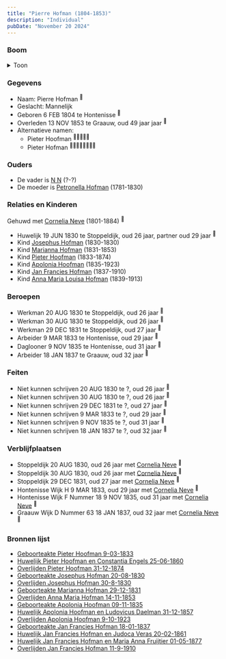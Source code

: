 ```yaml
---
title: "Pierre Hofman (1804-1853)"
description: "Individual"
pubDate: "November 20 2024"
---
```


### Boom
<details><summary>Toon</summary>

![test](https://www.plantuml.com/plantuml/svg/bLLTRzem57tthxXg7_Q45CT0amgr1Ghjq4ghjTtBD5KcSOj7OaTs648L_tqNS0DDkf6-nRvVvzvpV7DXSsxoUPeGEvCguuQdCE7HxCNekOhxEj46SiELHPDGEPdAM40aJPI8xRT8itm9gKWdmjZjbSs54JfVPeBiPOqIRYsy4W3eQHCByp2LqKm9QpkTb4jrTWQCh0Zv0dURKfPi8ux6C3u2Rk6hvtbj7-1um8QjOGzJlJvBaSGhw9nE-6JvDD5vdeZJCpY7ypsRdSsJv8ch-2aosjg9nfhEQVLMuqxa1k-JXCErVawvAYeo3oiEUmCsOF-fY5wZxXZeIK3X4ijn7EfX20n6ZnWKOFIrLhbGqbgn0zKvNOWubkfbZNO3Q8Y0A8NZHBvCyoN2rGi4jI9kD8s6yo0E-Ux2HUB5skHJKdGkXJ6YtBLFeM3byBpRC1pqi0-lkT_7mVOfW_7j3unhCRWodCyNQ_uThhuso8VaC1P_n0wNNuSDz7A0w5lYWs2muyj17sE2vWxC1qJGi22jeCGBgvIuq96s8flERKLMh8wGVG-wZrTRXTpdEilGI_wUrL3MFm8BN3VSIAvKLUxDMWCEtR0O_Hmkslo0yfqISN4WeFU8QAr9XN3J_Ru6n3ubGVR6-acLzMw6sqz9Na7a1tLc5BfEMUjJY4AuxJ-WolpgW4PSmH1tSIH5LK-jEbEYmNPD1UoaziF0hN4_k4D4rAkEQAsWZPJWcvvBMvLJkyweCFEcwO25jM45M-92kZSdjxdSrlD2ubR6xiAzrePxWwLpy_sPbkn-KF9lbSvjufvsuoV-26EXVXM9tTig6R22atZ9WAMSqigfMiJHNJQq2RaGAiPV-Ly0)
</details>

### Gegevens
- Naam: Pierre Hofman <sup><a href="../s00038/" style="text-decoration:none" title="Geboorteakte Pierre Hofman 06-02-1804">:link:</a></sup>
- Geslacht: Mannelijk
- Geboren 6 FEB 1804 te Hontenisse <sup><a href="../s00038/" style="text-decoration:none" title="Geboorteakte Pierre Hofman 06-02-1804">:link:</a></sup>
- Overleden 13 NOV 1853 te Graauw, oud 49 jaar jaar <sup><a href="../s00048/" style="text-decoration:none" title="Overlijden Pieter Hofman 13-11-1853">:link:</a></sup>
- Alternatieve namen:
  - Pieter Hoofman <sup><a href="../s00025/" style="text-decoration:none" title="Geboorteakte Pieter Hoofman 9-03-1833">:link:</a><a href="../s00035/" style="text-decoration:none" title="Geboorteakte Apolonia Hoofman 09-11-1835 ">:link:</a><a href="../s00026/" style="text-decoration:none" title="Overlijden Pieter Hoofman 31-12-1874">:link:</a><a href="../s00024/" style="text-decoration:none" title="Huwelijk Pieter Hoofman en Constantia Engels 25-06-1860">:link:</a><a href="../s00037/" style="text-decoration:none" title="Huwelijk Apolonia Hoofman en Ludovicus Daelman 31-12-1857 ">:link:</a></sup>
  - Pieter Hofman <sup><a href="../s00048/" style="text-decoration:none" title="Overlijden Pieter Hofman 13-11-1853">:link:</a><a href="../s00024/" style="text-decoration:none" title="Huwelijk Pieter Hoofman en Constantia Engels 25-06-1860">:link:</a><a href="../s00043/" style="text-decoration:none" title="Geboorteakte Josephus Hofman 20-08-1830">:link:</a><a href="../s00037/" style="text-decoration:none" title="Huwelijk Apolonia Hoofman en Ludovicus Daelman 31-12-1857 ">:link:</a><a href="../s00046/" style="text-decoration:none" title="Geboorteakte Jan Francies Hofman 18-01-1837">:link:</a><a href="../s00050/" style="text-decoration:none" title="Huwelijk Jan Francies Hofman en Judoca Veras 20-02-1861">:link:</a><a href="../s00052/" style="text-decoration:none" title="Huwelijk Jan Francies Hofman en Maria Anna Fruijtier 01-05-1877">:link:</a><a href="../s00054/" style="text-decoration:none" title="Overlijden Jan Francies Hofman 11-9-1910">:link:</a></sup>

### Ouders
- De vader is [N N](../i00062/) (?-?)
- De moeder is [Petronella Hofman](../i00030/) (1781-1830)

### Relaties en Kinderen

Gehuwd met [Cornelia Neve](../i00022/) (1801-1884) <sup><a href="../s00041/" style="text-decoration:none" title="Huwelijk Pieter Hofman en Cornelia Neve 19-06-1830">:link:</a></sup>
- Huwelijk 19 JUN 1830 te Stoppeldijk, oud 26 jaar, partner oud 29 jaar <sup><a href="../s00041/" style="text-decoration:none" title="Huwelijk Pieter Hofman en Cornelia Neve 19-06-1830">:link:</a></sup>
- Kind [Josephus Hofman](../i00033/) (1830-1830)
- Kind [Marianna Hofman](../i00034/) (1831-1853)
- Kind [Pieter Hoofman](../i00013/) (1833-1874)
- Kind [Apolonia Hoofman](../i00028/) (1835-1923)
- Kind [Jan Francies Hofman](../i00035/) (1837-1910)
- Kind [Anna Maria Louisa Hofman](../i00036/) (1839-1913)

### Beroepen
- Werkman 20 AUG 1830 te Stoppeldijk, oud 26 jaar <sup><a href="../s00043/" style="text-decoration:none" title="Geboorteakte Josephus Hofman 20-08-1830">:link:</a></sup>
- Werkman 30 AUG 1830 te Stoppeldijk, oud 26 jaar <sup><a href="../s00044/" style="text-decoration:none" title="Overlijden Josephus Hofman 30-8-1830 ">:link:</a></sup>
- Werkman 29 DEC 1831 te Stoppeldijk, oud 27 jaar <sup><a href="../s00045/" style="text-decoration:none" title="Geboorteakte Marianna Hofman 29-12-1831">:link:</a></sup>
- Arbeider 9 MAR 1833 te Hontenisse, oud 29 jaar <sup><a href="../s00025/" style="text-decoration:none" title="Geboorteakte Pieter Hoofman 9-03-1833">:link:</a></sup>
- Daglooner 9 NOV 1835 te Hontenisse, oud 31 jaar <sup><a href="../s00035/" style="text-decoration:none" title="Geboorteakte Apolonia Hoofman 09-11-1835 ">:link:</a></sup>
- Arbeider 18 JAN 1837 te Graauw, oud 32 jaar <sup><a href="../s00046/" style="text-decoration:none" title="Geboorteakte Jan Francies Hofman 18-01-1837">:link:</a></sup>

### Feiten
- Niet kunnen schrijven 20 AUG 1830 te ?, oud 26 jaar <sup><a href="../s00043/" style="text-decoration:none" title="Geboorteakte Josephus Hofman 20-08-1830">:link:</a></sup>
- Niet kunnen schrijven 30 AUG 1830 te ?, oud 26 jaar <sup><a href="../s00044/" style="text-decoration:none" title="Overlijden Josephus Hofman 30-8-1830 ">:link:</a></sup>
- Niet kunnen schrijven 29 DEC 1831 te ?, oud 27 jaar <sup><a href="../s00045/" style="text-decoration:none" title="Geboorteakte Marianna Hofman 29-12-1831">:link:</a></sup>
- Niet kunnen schrijven 9 MAR 1833 te ?, oud 29 jaar <sup><a href="../s00025/" style="text-decoration:none" title="Geboorteakte Pieter Hoofman 9-03-1833">:link:</a></sup>
- Niet kunnen schrijven 9 NOV 1835 te ?, oud 31 jaar <sup><a href="../s00035/" style="text-decoration:none" title="Geboorteakte Apolonia Hoofman 09-11-1835 ">:link:</a></sup>
- Niet kunnen schrijven 18 JAN 1837 te ?, oud 32 jaar <sup><a href="../s00046/" style="text-decoration:none" title="Geboorteakte Jan Francies Hofman 18-01-1837">:link:</a></sup>

### Verblijfplaatsen
- Stoppeldijk  20 AUG 1830, oud 26 jaar met [Cornelia Neve](../i00022/) <sup><a href="../s00043/" style="text-decoration:none" title="Geboorteakte Josephus Hofman 20-08-1830">:link:</a></sup>
- Stoppeldijk  30 AUG 1830, oud 26 jaar met [Cornelia Neve](../i00022/) <sup><a href="../s00044/" style="text-decoration:none" title="Overlijden Josephus Hofman 30-8-1830 ">:link:</a></sup>
- Stoppeldijk  29 DEC 1831, oud 27 jaar met [Cornelia Neve](../i00022/) <sup><a href="../s00045/" style="text-decoration:none" title="Geboorteakte Marianna Hofman 29-12-1831">:link:</a></sup>
- Hontenisse Wijk H 9 MAR 1833, oud 29 jaar met [Cornelia Neve](../i00022/) <sup><a href="../s00025/" style="text-decoration:none" title="Geboorteakte Pieter Hoofman 9-03-1833">:link:</a></sup>
- Hontenisse Wijk F Nummer 18 9 NOV 1835, oud 31 jaar met [Cornelia Neve](../i00022/) <sup><a href="../s00035/" style="text-decoration:none" title="Geboorteakte Apolonia Hoofman 09-11-1835 ">:link:</a></sup>
- Graauw Wijk D Nummer 63 18 JAN 1837, oud 32 jaar met [Cornelia Neve](../i00022/) <sup><a href="../s00046/" style="text-decoration:none" title="Geboorteakte Jan Francies Hofman 18-01-1837">:link:</a></sup>

### Bronnen lijst
- [Geboorteakte Pieter Hoofman 9-03-1833](../s00025/)
- [Huwelijk Pieter Hoofman en Constantia Engels 25-06-1860](../s00024/)
- [Overlijden Pieter Hoofman 31-12-1874](../s00026/)
- [Geboorteakte Josephus Hofman 20-08-1830](../s00043/)
- [Overlijden Josephus Hofman 30-8-1830 ](../s00044/)
- [Geboorteakte Marianna Hofman 29-12-1831](../s00045/)
- [Overlijden Anna Maria Hofman 14-11-1853](../s00049/)
- [Geboorteakte Apolonia Hoofman 09-11-1835 ](../s00035/)
- [Huwelijk Apolonia Hoofman en Ludovicus Daelman 31-12-1857 ](../s00037/)
- [Overlijden Apolonia Hoofman 9-10-1923 ](../s00036/)
- [Geboorteakte Jan Francies Hofman 18-01-1837](../s00046/)
- [Huwelijk Jan Francies Hofman en Judoca Veras 20-02-1861](../s00050/)
- [Huwelijk Jan Francies Hofman en Maria Anna Fruijtier 01-05-1877](../s00052/)
- [Overlijden Jan Francies Hofman 11-9-1910](../s00054/)